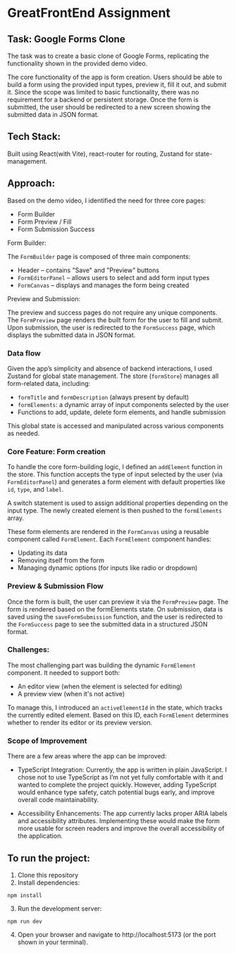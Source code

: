 # GreatFrontEnd Assignment

## Task: Google Forms Clone

The task was to create a basic clone of Google Forms, replicating the functionality shown in the provided demo video.

The core functionality of the app is form creation. Users should be able to build a form using the provided input types, preview it, fill it out, and submit it. Since the scope was limited to basic functionality, there was no requirement for a backend or persistent storage. Once the form is submitted, the user should be redirected to a new screen showing the submitted data in JSON format.

## Tech Stack:

Built using React(with Vite), react-router for routing, Zustand for state-management.

## Approach:

Based on the demo video, I identified the need for three core pages:

- Form Builder
- Form Preview / Fill
- Form Submission Success

Form Builder:

The `FormBuilder` page is composed of three main components:

- Header – contains "Save" and "Preview" buttons
- `FormEditorPanel` – allows users to select and add form input types
- `FormCanvas` – displays and manages the form being created

Preview and Submission:

The preview and success pages do not require any unique components. The `FormPreview` page renders the built form for the user to fill and submit. Upon submission, the user is redirected to the `FormSuccess` page, which displays the submitted data in JSON format.

### Data flow

Given the app’s simplicity and absence of backend interactions, I used Zustand for global state management. The store (`formStore`) manages all form-related data, including:

- `formTitle` and `formDescription` (always present by default)
- `formElements`: a dynamic array of input components selected by the user
- Functions to add, update, delete form elements, and handle submission

This global state is accessed and manipulated across various components as needed.

### Core Feature: Form creation

To handle the core form-building logic, I defined an `addElement` function in the store. This function accepts the type of input selected by the user (via `FormEditorPanel`) and generates a form element with default properties like `id`, `type`, and `label`.

A switch statement is used to assign additional properties depending on the input type. The newly created element is then pushed to the `formElements` array.

These form elements are rendered in the `FormCanvas` using a reusable component called `FormElement`. Each `FormElement` component handles:

- Updating its data
- Removing itself from the form
- Managing dynamic options (for inputs like radio or dropdown)

### Preview & Submission Flow

Once the form is built, the user can preview it via the `FormPreview` page. The form is rendered based on the formElements state. On submission, data is saved using the `saveFormSubmission` function, and the user is redirected to the `FormSuccess` page to see the submitted data in a structured JSON format.

### Challenges:

The most challenging part was building the dynamic `FormElement` component. It needed to support both:

- An editor view (when the element is selected for editing)
- A preview view (when it's not active)

To manage this, I introduced an `activeElementId` in the state, which tracks the currently edited element. Based on this ID, each `FormElement` determines whether to render its editor or its preview version.

### Scope of Improvement

There are a few areas where the app can be improved:

- TypeScript Integration:
  Currently, the app is written in plain JavaScript. I chose not to use TypeScript as I’m not yet fully comfortable with it and wanted to complete the project quickly. However, adding TypeScript would enhance type safety, catch potential bugs early, and improve overall code maintainability.

- Accessibility Enhancements:
  The app currently lacks proper ARIA labels and accessibility attributes. Implementing these would make the form more usable for screen readers and improve the overall accessibility of the application.

## To run the project:

1. Clone this repository
2. Install dependencies:

```
npm install
```

3. Run the development server:

```
npm run dev
```

4. Open your browser and navigate to http://localhost:5173 (or the port shown in your terminal).
